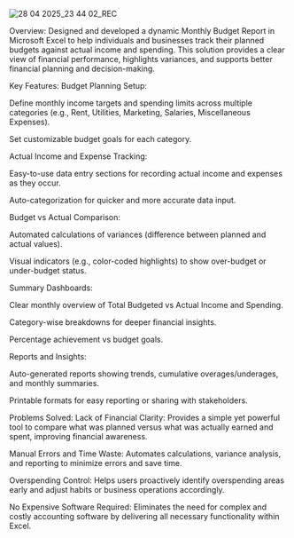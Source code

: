 ![28 04 2025_23 44 02_REC](https://github.com/user-attachments/assets/53dc5f79-d300-41bb-aaad-96c85e6c5d77)

Overview:
Designed and developed a dynamic Monthly Budget Report in Microsoft Excel to help individuals and businesses track their planned budgets against actual income and spending. This solution provides a clear view of financial performance, highlights variances, and supports better financial planning and decision-making.

Key Features:
Budget Planning Setup:

Define monthly income targets and spending limits across multiple categories (e.g., Rent, Utilities, Marketing, Salaries, Miscellaneous Expenses).

Set customizable budget goals for each category.

Actual Income and Expense Tracking:

Easy-to-use data entry sections for recording actual income and expenses as they occur.

Auto-categorization for quicker and more accurate data input.

Budget vs Actual Comparison:

Automated calculations of variances (difference between planned and actual values).

Visual indicators (e.g., color-coded highlights) to show over-budget or under-budget status.

Summary Dashboards:

Clear monthly overview of Total Budgeted vs Actual Income and Spending.

Category-wise breakdowns for deeper financial insights.

Percentage achievement vs budget goals.

Reports and Insights:

Auto-generated reports showing trends, cumulative overages/underages, and monthly summaries.

Printable formats for easy reporting or sharing with stakeholders.

Problems Solved:
Lack of Financial Clarity:
Provides a simple yet powerful tool to compare what was planned versus what was actually earned and spent, improving financial awareness.

Manual Errors and Time Waste:
Automates calculations, variance analysis, and reporting to minimize errors and save time.

Overspending Control:
Helps users proactively identify overspending areas early and adjust habits or business operations accordingly.

No Expensive Software Required:
Eliminates the need for complex and costly accounting software by delivering all necessary functionality within Excel.


